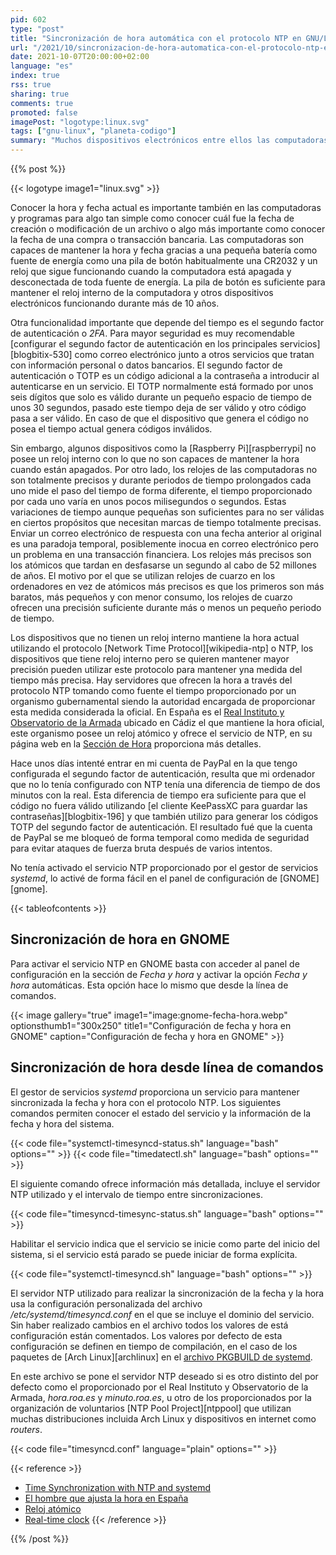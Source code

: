 ```yaml
---
pid: 602
type: "post"
title: "Sincronización de hora automática con el protocolo NTP en GNU/Linux"
url: "/2021/10/sincronizacion-de-hora-automatica-con-el-protocolo-ntp-en-gnu-linux/"
date: 2021-10-07T20:00:00+02:00
language: "es"
index: true
rss: true
sharing: true
comments: true
promoted: false
imagePost: "logotype:linux.svg"
tags: ["gnu-linux", "planeta-codigo"]
summary: "Muchos dispositivos electrónicos entre ellos las computadoras tienen un reloj interno que continúa funcionando aún estando apagados y desconectados de la red electrica gracias a una batería en forma de pila de botón. La fecha y la hora permiten conocer cuando se modifica un documento pero también otros procesos más importantes que también dependen del tiempo como el segundo factor de autenticación y los códigos temporales basados en el tiempo. Los relojes internos usados en las computadoras son bastante imprecisos y se adelantan o retrasan con respecto a la hora oficial, algunos dispositivos electrónicos ni siquiera tienen el hardware de un reloj interno. El protocolo _Network Time Protocol_ o NTP permite a las computadoras obtener la hora de un servidor que ofrezca este servicio de forma regular para evitar diferencias significativas, algunos de estos servidores están respaldados por una organización gubernamental que ofrecen la medida del tiempo oficial de un país y que poseen relojes atómicos mucho más precisos."
---
```


{{% post %}}

{{< logotype image1="linux.svg" >}}

Conocer la hora y fecha actual es importante también en las computadoras y programas para algo tan simple como conocer cuál fue la fecha de creación o modificación de un archivo o algo más importante como conocer la fecha de una compra o transacción bancaria. Las computadoras son capaces de mantener la hora y fecha gracias a una pequeña batería como fuente de energía como una pila de  botón habitualmente una CR2032 y un reloj que sigue funcionando cuando la computadora está apagada y desconectada de toda fuente de energía. La pila de botón es suficiente para mantener el reloj interno de la computadora y otros dispositivos electrónicos funcionando durante más de 10 años.

Otra funcionalidad importante que depende del tiempo es el segundo factor de autenticación o _2FA_. Para mayor seguridad es muy recomendable [configurar el segundo factor de autenticación en los principales servicios][blogbitix-530] como correo electrónico junto a otros servicios que tratan con información personal o datos bancarios. El segundo factor de autenticación o TOTP es un código adicional a la contraseña a introducir al autenticarse en un servicio. El TOTP normalmente está formado por unos seis dígitos que solo es válido durante un pequeño espacio de tiempo de unos 30 segundos, pasado este tiempo deja de ser válido y otro código pasa a ser válido. En caso de que el dispositivo que genera el código no posea el tiempo actual genera códigos inválidos.

Sin embargo, algunos dispositivos como la [Raspberry Pi][raspberrypi] no posee un reloj interno con lo que no son capaces de mantener la hora cuando están apagados. Por otro lado, los relojes de las computadoras no son totalmente precisos y durante periodos de tiempo prolongados cada uno mide el paso del tiempo de forma diferente, el tiempo proporcionado por cada uno varía en unos pocos milisegundos o segundos. Estas variaciones de tiempo aunque pequeñas son suficientes para no ser válidas en ciertos propósitos que necesitan marcas de tiempo totalmente precisas. Enviar un correo electrónico de respuesta con una fecha anterior al original es una paradoja temporal, posiblemente inocua en correo electrónico pero un problema en una transacción financiera. Los relojes más precisos son los atómicos que tardan en desfasarse un segundo al cabo de 52 millones de años. El motivo por el que se utilizan relojes de cuarzo en los ordenadores en vez de atómicos más precisos es que los primeros son más baratos, más pequeños y con menor consumo, los relojes de cuarzo ofrecen una precisión suficiente durante más o menos un pequeño periodo de tiempo.

Los dispositivos que no tienen un reloj interno mantiene la hora actual utilizando el protocolo [Network Time Protocol][wikipedia-ntp] o NTP, los dispositivos que tiene reloj interno pero se quieren mantener mayor precisión pueden utilizar este protocolo para mantener yna medida del tiempo más precisa. Hay servidores que ofrecen la hora a través del protocolo NTP tomando como fuente el tiempo proporcionado por un organismo gubernamental siendo la autoridad encargada de proporcionar esta medida considerada la oficial. En España es el [Real Instituto y Observatorio de la Armada](https://armada.defensa.gob.es) ubicado en Cádiz el que mantiene la hora oficial, este organismo posee un reloj atómico y ofrece el servicio de NTP, en su página web en la [Sección de Hora](https://armada.defensa.gob.es/ArmadaPortal/page/Portal/ArmadaEspannola/cienciaobservatorio/prefLang-es/06Hora--00Hora) proporciona más detalles.

Hace unos días intenté entrar en mi cuenta de PayPal en la que tengo configurada el segundo factor de autenticación, resulta que mi ordenador que no lo tenía configurado con NTP tenía una diferencia de tiempo de dos minutos con la real. Esta diferencia de tiempo era suficiente para que el código no fuera válido utilizando [el cliente KeePassXC para guardar las contraseñas][blogbitix-196] y que también utilizo para generar los códigos TOTP del segundo factor de autenticación. El resultado fué que la cuenta de PayPal se me bloqueó de forma temporal como medida de seguridad para evitar ataques de fuerza bruta después de varios intentos.

No tenía activado el servicio NTP proporcionado por el gestor de servicios _systemd_, lo activé de forma fácil en el panel de configuración de [GNOME][gnome].

{{< tableofcontents >}}

## Sincronización de hora en GNOME

Para activar el servicio NTP en GNOME basta con acceder al panel de configuración en la sección de _Fecha y hora_ y activar la opción _Fecha y hora_ automáticas. Esta opción hace lo mismo que desde la línea de comandos.

{{< image
    gallery="true"
    image1="image:gnome-fecha-hora.webp" optionsthumb1="300x250" title1="Configuración de fecha y hora en GNOME"
    caption="Configuración de fecha y hora en GNOME" >}}

## Sincronización de hora desde línea de comandos

El gestor de servicios _systemd_ proporciona un servicio para mantener sincronizada la fecha y hora con el protocolo NTP. Los siguientes comandos permiten conocer el estado del servicio y la información de la fecha y hora del sistema.

{{< code file="systemctl-timesyncd-status.sh" language="bash" options="" >}}
{{< code file="timedatectl.sh" language="bash" options="" >}}

El siguiente comando ofrece información más detallada, incluye el servidor NTP utilizado y el intervalo de tiempo entre sincronizaciones.

{{< code file="timesyncd-timesync-status.sh" language="bash" options="" >}}

Habilitar el servicio indica que el servicio se inicie como parte del inicio del sistema, si el servicio está parado se puede iniciar de forma explícita.

{{< code file="systemctl-timesyncd.sh" language="bash" options="" >}}

El servidor NTP utilizado para realizar la sincronización de la fecha y la hora usa la configuración personalizada del archivo _/etc/systemd/timesyncd.conf_ en el que se incluye el dominio del servicio. Sin haber realizado cambios en el archivo todos los valores de está configuración están comentados. Los valores por defecto de esta configuración se definen en tiempo de compilación, en el caso de los paquetes de [Arch Linux][archlinux] en el [archivo PKGBUILD de systemd](https://github.com/archlinux/svntogit-packages/blob/master/systemd/trunk/PKGBUILD).

En este archivo se pone el servidor NTP deseado si es otro distinto del por defecto como el proporcionado por el Real Instituto y Observatorio de la Armada, _hora.roa.es_ y _minuto.roa.es_, u otro de los proporcionados por la organización de voluntarios [NTP Pool Project][ntppool] que utilizan muchas distribuciones incluida Arch Linux y dispositivos en internet como _routers_.

{{< code file="timesyncd.conf" language="plain" options="" >}}

{{< reference >}}
* [Time Synchronization with NTP and systemd](https://feeding.cloud.geek.nz/posts/time-synchronization-with-ntp-and-systemd/)
* [El hombre que ajusta la hora en España](https://www.elmundo.es/ciencia/2015/06/30/559189c622601d6b4e8b4594.html)
* [Reloj atómico](https://es.wikipedia.org/wiki/Reloj_at%C3%B3mico)
* [Real-time clock](https://en.wikipedia.org/wiki/Real-time_clock)
{{< /reference >}}

{{% /post %}}
